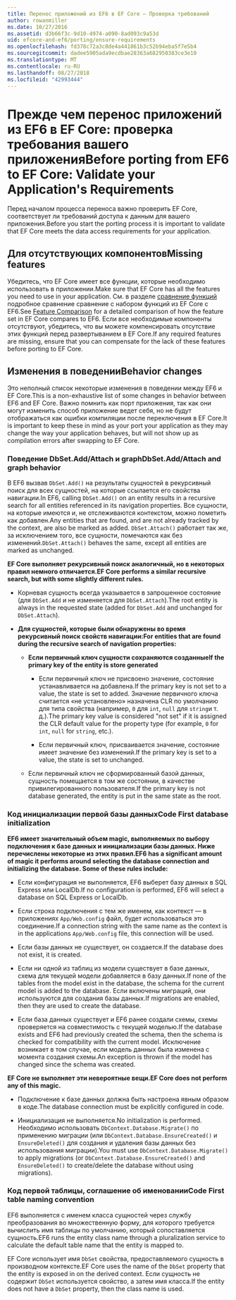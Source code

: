 ```yaml
---
title: Перенос приложений из EF6 в EF Core — Проверка требований
author: rowanmiller
ms.date: 10/27/2016
ms.assetid: d3b66f3c-9d10-4974-a090-8ad093c9a53d
uid: efcore-and-ef6/porting/ensure-requirements
ms.openlocfilehash: fd378c72a3c8de4a441861b3c52b94eba5f7e5b4
ms.sourcegitcommit: dadee5905ada9ecdbae28363a682950383ce3e10
ms.translationtype: MT
ms.contentlocale: ru-RU
ms.lasthandoff: 08/27/2018
ms.locfileid: "42993444"
---
```

# <a name="before-porting-from-ef6-to-ef-core-validate-your-applications-requirements"></a><span data-ttu-id="9e5b7-102">Прежде чем перенос приложений из EF6 в EF Core: проверка требования вашего приложения</span><span class="sxs-lookup"><span data-stu-id="9e5b7-102">Before porting from EF6 to EF Core: Validate your Application's Requirements</span></span>

<span data-ttu-id="9e5b7-103">Перед началом процесса переноса важно проверить EF Core, соответствует ли требований доступа к данным для вашего приложения.</span><span class="sxs-lookup"><span data-stu-id="9e5b7-103">Before you start the porting process it is important to validate that EF Core meets the data access requirements for your application.</span></span>

## <a name="missing-features"></a><span data-ttu-id="9e5b7-104">Для отсутствующих компонентов</span><span class="sxs-lookup"><span data-stu-id="9e5b7-104">Missing features</span></span>

<span data-ttu-id="9e5b7-105">Убедитесь, что EF Core имеет все функции, которые необходимо использовать в приложении.</span><span class="sxs-lookup"><span data-stu-id="9e5b7-105">Make sure that EF Core has all the features you need to use in your application.</span></span> <span data-ttu-id="9e5b7-106">См. в разделе [сравнение функций](../features.md) подробное сравнение сравнение с набором функций из EF Core с EF6.</span><span class="sxs-lookup"><span data-stu-id="9e5b7-106">See [Feature Comparison](../features.md) for a detailed comparison of how the feature set in EF Core compares to EF6.</span></span> <span data-ttu-id="9e5b7-107">Если все необходимые компоненты отсутствуют, убедитесь, что вы можете компенсировать отсутствие этих функций перед развертыванием в EF Core.</span><span class="sxs-lookup"><span data-stu-id="9e5b7-107">If any required features are missing, ensure that you can compensate for the lack of these features before porting to EF Core.</span></span>

## <a name="behavior-changes"></a><span data-ttu-id="9e5b7-108">Изменения в поведении</span><span class="sxs-lookup"><span data-stu-id="9e5b7-108">Behavior changes</span></span>

<span data-ttu-id="9e5b7-109">Это неполный список некоторые изменения в поведении между EF6 и EF Core.</span><span class="sxs-lookup"><span data-stu-id="9e5b7-109">This is a non-exhaustive list of some changes in behavior between EF6 and EF Core.</span></span> <span data-ttu-id="9e5b7-110">Важно помнить как порт приложения, так как они могут изменить способ приложение ведет себя, но не будут отображаться как ошибки компиляции после переключения в EF Core.</span><span class="sxs-lookup"><span data-stu-id="9e5b7-110">It is important to keep these in mind as your port your application as they may change the way your application behaves, but will not show up as compilation errors after swapping to EF Core.</span></span>

### <a name="dbsetaddattach-and-graph-behavior"></a><span data-ttu-id="9e5b7-111">Поведение DbSet.Add/Attach и graph</span><span class="sxs-lookup"><span data-stu-id="9e5b7-111">DbSet.Add/Attach and graph behavior</span></span>

<span data-ttu-id="9e5b7-112">В EF6 вызвав `DbSet.Add()` на результаты сущностей в рекурсивный поиск для всех сущностей, на которые ссылается его свойства навигации.</span><span class="sxs-lookup"><span data-stu-id="9e5b7-112">In EF6, calling `DbSet.Add()` on an entity results in a recursive search for all entities referenced in its navigation properties.</span></span> <span data-ttu-id="9e5b7-113">Все сущности, на которые имеются и, не отслеживаются контекстом, можно пометить как добавлен.</span><span class="sxs-lookup"><span data-stu-id="9e5b7-113">Any entities that are found, and are not already tracked by the context, are also be marked as added.</span></span> <span data-ttu-id="9e5b7-114">`DbSet.Attach()` работает так же, за исключением того, все сущности, помечаются как без изменений.</span><span class="sxs-lookup"><span data-stu-id="9e5b7-114">`DbSet.Attach()` behaves the same, except all entities are marked as unchanged.</span></span>

<span data-ttu-id="9e5b7-115">**EF Core выполняет рекурсивный поиск аналогичный, но в некоторых правил немного отличается.**</span><span class="sxs-lookup"><span data-stu-id="9e5b7-115">**EF Core performs a similar recursive search, but with some slightly different rules.**</span></span>

*  <span data-ttu-id="9e5b7-116">Корневая сущность всегда указывается в запрошенное состояние (для `DbSet.Add` и не изменяется для `DbSet.Attach`).</span><span class="sxs-lookup"><span data-stu-id="9e5b7-116">The root entity is always in the requested state (added for `DbSet.Add` and unchanged for `DbSet.Attach`).</span></span>

*  <span data-ttu-id="9e5b7-117">**Для сущностей, которые были обнаружены во время рекурсивный поиск свойств навигации:**</span><span class="sxs-lookup"><span data-stu-id="9e5b7-117">**For entities that are found during the recursive search of navigation properties:**</span></span>

    *  <span data-ttu-id="9e5b7-118">**Если первичный ключ сущности сохраняются созданные**</span><span class="sxs-lookup"><span data-stu-id="9e5b7-118">**If the primary key of the entity is store generated**</span></span>

        * <span data-ttu-id="9e5b7-119">Если первичный ключ не присвоено значение, состояние устанавливается на добавлена.</span><span class="sxs-lookup"><span data-stu-id="9e5b7-119">If the primary key is not set to a value, the state is set to added.</span></span> <span data-ttu-id="9e5b7-120">Значение первичного ключа считается «не установлено» назначена CLR по умолчанию для типа свойства (например, `0` для `int`, `null` для `string`и т. д.).</span><span class="sxs-lookup"><span data-stu-id="9e5b7-120">The primary key value is considered "not set" if it is assigned the CLR default value for the property type (for example, `0` for `int`, `null` for `string`, etc.).</span></span>

        * <span data-ttu-id="9e5b7-121">Если первичный ключ, присваивается значение, состояние имеет значение без изменений.</span><span class="sxs-lookup"><span data-stu-id="9e5b7-121">If the primary key is set to a value, the state is set to unchanged.</span></span>

    *  <span data-ttu-id="9e5b7-122">Если первичный ключ не сформированный базой данных, сущность помещается в том же состоянии, в качестве привилегированного пользователя.</span><span class="sxs-lookup"><span data-stu-id="9e5b7-122">If the primary key is not database generated, the entity is put in the same state as the root.</span></span>

### <a name="code-first-database-initialization"></a><span data-ttu-id="9e5b7-123">Код инициализации первой базы данных</span><span class="sxs-lookup"><span data-stu-id="9e5b7-123">Code First database initialization</span></span>

<span data-ttu-id="9e5b7-124">**EF6 имеет значительный объем magic, выполняемых по выбору подключения к базе данных и инициализации базы данных. Ниже перечислены некоторые из этих правил.**</span><span class="sxs-lookup"><span data-stu-id="9e5b7-124">**EF6 has a significant amount of magic it performs around selecting the database connection and initializing the database. Some of these rules include:**</span></span>

* <span data-ttu-id="9e5b7-125">Если конфигурация не выполняется, EF6 выберет базу данных в SQL Express или LocalDb.</span><span class="sxs-lookup"><span data-stu-id="9e5b7-125">If no configuration is performed, EF6 will select a database on SQL Express or LocalDb.</span></span>

* <span data-ttu-id="9e5b7-126">Если строка подключения с тем же именем, как контекст — в приложениях `App/Web.config` файл, будет использоваться это соединение.</span><span class="sxs-lookup"><span data-stu-id="9e5b7-126">If a connection string with the same name as the context is in the applications `App/Web.config` file, this connection will be used.</span></span>

* <span data-ttu-id="9e5b7-127">Если базы данных не существует, он создается.</span><span class="sxs-lookup"><span data-stu-id="9e5b7-127">If the database does not exist, it is created.</span></span>

* <span data-ttu-id="9e5b7-128">Если ни одной из таблиц из модели существует в базе данных, схема для текущей модели добавляется в базу данных.</span><span class="sxs-lookup"><span data-stu-id="9e5b7-128">If none of the tables from the model exist in the database, the schema for the current model is added to the database.</span></span> <span data-ttu-id="9e5b7-129">Если включены миграций, они используются для создания базы данных.</span><span class="sxs-lookup"><span data-stu-id="9e5b7-129">If migrations are enabled, then they are used to create the database.</span></span>

* <span data-ttu-id="9e5b7-130">Если база данных существует и EF6 ранее создали схемы, схемы проверяется на совместимость с текущей моделью.</span><span class="sxs-lookup"><span data-stu-id="9e5b7-130">If the database exists and EF6 had previously created the schema, then the schema is checked for compatibility with the current model.</span></span> <span data-ttu-id="9e5b7-131">Исключение возникает в том случае, если модель данных была изменена с момента создания схемы.</span><span class="sxs-lookup"><span data-stu-id="9e5b7-131">An exception is thrown if the model has changed since the schema was created.</span></span>

<span data-ttu-id="9e5b7-132">**EF Core не выполняет эти невероятные вещи.**</span><span class="sxs-lookup"><span data-stu-id="9e5b7-132">**EF Core does not perform any of this magic.**</span></span>

* <span data-ttu-id="9e5b7-133">Подключение к базе данных должна быть настроена явным образом в коде.</span><span class="sxs-lookup"><span data-stu-id="9e5b7-133">The database connection must be explicitly configured in code.</span></span>

* <span data-ttu-id="9e5b7-134">Инициализация не выполняется.</span><span class="sxs-lookup"><span data-stu-id="9e5b7-134">No initialization is performed.</span></span> <span data-ttu-id="9e5b7-135">Необходимо использовать `DbContext.Database.Migrate()` по применению миграции (или `DbContext.Database.EnsureCreated()` и `EnsureDeleted()` для создания и удаления базы данных без использования миграции).</span><span class="sxs-lookup"><span data-stu-id="9e5b7-135">You must use `DbContext.Database.Migrate()` to apply migrations (or `DbContext.Database.EnsureCreated()` and `EnsureDeleted()` to create/delete the database without using migrations).</span></span>

### <a name="code-first-table-naming-convention"></a><span data-ttu-id="9e5b7-136">Код первой таблицы, соглашение об именовании</span><span class="sxs-lookup"><span data-stu-id="9e5b7-136">Code First table naming convention</span></span>

<span data-ttu-id="9e5b7-137">EF6 выполняется с именем класса сущностей через службу преобразования во множественную форму, для которого требуется вычислить имя таблицы по умолчанию, который сопоставляется сущность.</span><span class="sxs-lookup"><span data-stu-id="9e5b7-137">EF6 runs the entity class name through a pluralization service to calculate the default table name that the entity is mapped to.</span></span>

<span data-ttu-id="9e5b7-138">EF Core использует имя `DbSet` свойства, предоставляемого сущность в производном контексте.</span><span class="sxs-lookup"><span data-stu-id="9e5b7-138">EF Core uses the name of the `DbSet` property that the entity is exposed in on the derived context.</span></span> <span data-ttu-id="9e5b7-139">Если сущность не содержит `DbSet` используется свойство, а затем имя класса.</span><span class="sxs-lookup"><span data-stu-id="9e5b7-139">If the entity does not have a `DbSet` property, then the class name is used.</span></span>
